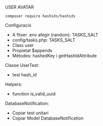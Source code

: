 USER AVATAR

```
composer require hashids/hashids
```

Configuració
- A fitxer .env afegir (random): TASKS_SALT
- config/tasks.php: TASKS_SALT
- Class user
- Propietat $appends
- Mètodes: hashedKey i getHashIdAttribute

Classe UserTest:
- test hash_id

Helpers:

- function is_valid_uuid

DatabaseNotification:
- Copiar test unitari
- Copiar Model  DatabaseNotification
